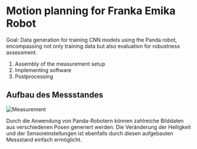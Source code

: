 # Motion planning for Franka Emika Robot 

Goal: Data generation for training CNN models using the Panda robot, encompassing not only training data but also evaluation for robustness assessment.

1. Assembly of the measurement setup
2. Implementing software
3. Postprocessing

## Aufbau des Messstandes

![Measurement](https://github.com/Shaoxiang2021/PandaRobot-motion-planning/assets/88537773/f50d6534-fd88-4a73-b78c-f59e2c959470)

Durch die Anwendung von Panda-Robotern können zahlreiche Bilddaten aus verschiedenen Posen generiert werden. Die Veränderung der Helligkeit und der Sensoreinstellungen ist ebenfalls durch diesen aufgebauten Messstand einfach ermöglicht. 
